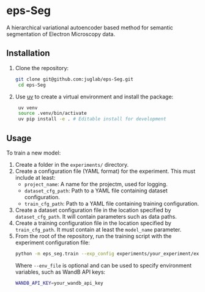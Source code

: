 # eps-Seg
A hierarchical variational autoencoder based method for semantic segmentation of Electron Microscopy data.


## Installation

1. Clone the repository:
   ```bash
   git clone git@github.com:juglab/eps-Seg.git
    cd eps-Seg
    ```
2. Use [uv](https://docs.astral.sh/uv/getting-started/installation/) to create a virtual environment and install the package:
   ```bash
    uv venv
    source .venv/bin/activate
    uv pip install -e . # Editable install for development
   ```

## Usage

To train a new model:
1. Create a folder in the `experiments/` directory.
2. Create a configuration file (YAML format) for the experiment. This must include at least: 
   - `project_name`: A name for the projectm, used for logging.
   - `dataset_cfg_path`: Path to a YAML file containing dataset configuration.
   - `train_cfg_path`: Path to a YAML file containing training configuration.
3. Create a dataset configuration file in the location specified by `dataset_cfg_path`. It will contain parameters such as data paths.
4. Create a training configuration file in the location specified by `train_cfg_path`. It must contain at least the `model_name` parameter.
5. From the root of the repository, run the training script with the experiment configuration file:
   ```bash
   python -m eps_seg.train --exp_config experiments/your_experiment/exp_config.yaml --env_file path/to/.env
   ```
   Where `--env_file` is optional and can be used to specify environment variables, such as WandB API keys:
   ```bash
   WANDB_API_KEY=your_wandb_api_key
   ```


  